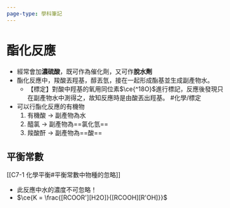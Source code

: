 ```yaml
---
page-type: 學科筆記
---
```

# 酯化反應
- 經常會加**濃硫酸**，既可作為催化劑，又可作**脫水劑**
- 酯化反應中，羧酸丟羥基，醇丟氫，接在一起形成酯基並生成副產物水。
	- 【標定】對酸中羥基的氧用同位素$\ce{^18O}$進行標記，反應後發現只在副產物水中測得之，故知反應時是由酸丟出羥基。 #化學/標定
- 可以行酯化反應的有機物
	1. 有機酸 -> 副產物為水
	2. 醯氯 -> 副產物為==氯化氫==
	3. 羧酸酐 -> 副產物為==酸==
## 平衡常數
[[C7-1 化學平衡#平衡常數中物種的忽略]]
- 此反應中水的濃度不可忽略！
- $\ce{K = \frac{[RCOOR'][H2O]}{[RCOOH][R'OH]}}$